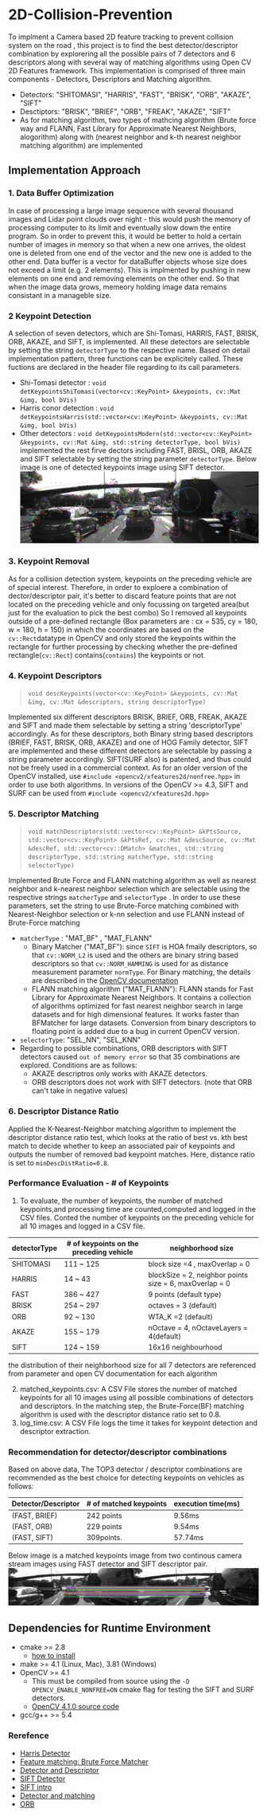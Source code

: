 # 2D-Collision-Prevention
To implment a Camera based 2D feature tracking to prevent collision system on the road , this project is to find the best detector/descriptor combination by explorering all the possible pairs of 7 detectors and 6 descriptors along with several way of matching algorithms using Open CV 2D Features framework. This implementation is comprised of three main components - Detectors, Descriptors and Matching algorithm. 
* Detectors: "SHITOMASI", "HARRIS", "FAST", "BRISK", "ORB", "AKAZE", "SIFT"
* Desctiptors:  "BRISK", "BRIEF", "ORB", "FREAK", "AKAZE", "SIFT"
* As for matching algorithm, two types of mathcing algorithm (Brute force way and FLANN, Fast Library for Approximate Nearest Neighbors, alogorithm) along with (nearest neighbor and k-th nearest neighbor matching algorithm) are implemented

## Implementation Approach

### 1. Data Buffer Optimization
In case of processing a large image sequence with several thousand images and Lidar point clouds over night - this would push the memory of processing computer to its limit and eventually slow down the entire program. So in order to prevent this, it would be better to hold a certain number of images in memory so that when a new one arrives, the oldest one is deleted from one end of the vector and the new one is added to the other end. Data buffer is a vector for dataBuffer objects whose size does not exceed a limit (e.g. 2 elements). This is implmented by pushing in new elements on one end and removing elements on the other end. So that when the image data grows, memeory holding image data remains consistant in a manageble size. 

### 2 Keypoint Detection
A selection of seven detectors, which are Shi-Tomasi, HARRIS, FAST, BRISK, ORB, AKAZE, and SIFT, is implemented. All these detectors are selectable by setting the string `detectorType` to the respective name. Based on detail implementation pattern, three functions can be explicitely called. These fuctions are declared in the header file regarding to its call parameters.
* Shi-Tomasi detector : `void detKeypointsShiTomasi(vector<cv::KeyPoint> &keypoints, cv::Mat &img, bool bVis)`
* Harris conor detection : `void detKeypointsHarris(std::vector<cv::KeyPoint> &keypoints, cv::Mat &img, bool bVis)`
* Other detectors : `void detKeypointsModern(std::vector<cv::KeyPoint> &keypoints, cv::Mat &img, std::string detectorType, bool bVis)` implemented the rest firve dectors including FAST, BRISL, ORB, AKAZE and SIFT selectable by setting the string parameter `detectorType`.
Below image is one of detected keypoints image using SIFT detector.
![SIFT Detector](SIFT_keypoints.png)

### 3. Keypoint Removal
As for a collision detection system, keypoints on the preceding vehicle are of special interest. Therefore, in order to exploere a combination of dector/descriptor pair, it's better to discard feature points that are not located on the preceding vehicle and only focussing on targeted area(but just for the evaluation to pick the best combo) So I removed all keypoints outside of a pre-defined rectangle (Box parameters are : cx = 535, cy = 180, w = 180, h = 150) in which the coordinates are based on the `cv::Rect`datatype in OpenCV and only stored the keypoints within the rectangle for further processing by checking whether the pre-defined rectangle(`cv::Rect`) contains(`contains`) the keypoints or not. 

### 4. Keypoint Descriptors
> `void descKeypoints(vector<cv::KeyPoint> &keypoints, cv::Mat &img, cv::Mat &descriptors, string descriptorType)`

Implemented six different descriptors BRISK, BRIEF, ORB, FREAK, AKAZE and SIFT and made them selectable by setting a string 'descriptorType' accordingly. As for these descriptors, both Binary string based descriptors (BRIEF, FAST, BRISK, ORB, AKAZE) and one of HOG Family detector, SIFT are implemented and these different detectors are selectable by passing a string parameter accordingly. SIFT(SURF also) is patented, and thus could not be freely used in a commercial context. As for an older version of the OpenCV installed, use `#include <opencv2/xfeatures2d/nonfree.hpp>` in order to use both algorithms. In versions of the OpenCV >= 4.3, SIFT and SURF can be used from `#include <opencv2/xfeatures2d.hpp>`


### 5. Descriptor Matching
> `void matchDescriptors(std::vector<cv::KeyPoint> &kPtsSource, std::vector<cv::KeyPoint> &kPtsRef, cv::Mat &descSource, cv::Mat &descRef,
                      std::vector<cv::DMatch> &matches, std::string descriptorType, std::string matcherType, std::string selectorType)`

Implemented Brute Force and FLANN matching algorithm as well as nearest neighbor and k-nearest neighbor selection which are selectable using the respective strings `matcherType` and `selectorType` . In order to use these parameters, set the string to use Brute-Force matching combined with Nearest-Neighbor selection or k-nn selection and use FLANN instead of Brute-Force matching
* `matcherType` : "MAT_BF" , "MAT_FLANN" 
    * Binary Matcher ("MAT_BF"): since `SIFT` is HOA fmaily descriptors, so that `cv::NORM_L2` is used and the others are binary string based descriptors so that `cv::NORM_HAMMING` is used for as distance measurement parameter `normType`. For Binary matching, the details are described in the [OpenCV documentation](https://docs.opencv.org/master/dc/dc3/tutorial_py_matcher.html)
    * FLANN matching algorithm ("MAT_FLANN"): FLANN stands for Fast Library for Approximate Nearest Neighbors. It contains a collection of algorithms optimized for fast nearest neighbor search in large datasets and for high dimensional features. It works faster than BFMatcher for large datasets. Conversion from binary descriptors to floating point is added due to a bug in current OpenCV version. 
* `selectorType`: "SEL_NN", "SEL_KNN"
* Regarding to possible combinations, ORB descriptors with SIFT detectors caused  `out of memory error` so that 35 combinations are explored. Conditions are as follows: 
    * AKAZE descriptros only works with AKAZE detectors.
    * ORB descriptors does not work with SIFT detectors. (note that ORB can't take in negative values) 
### 6. Descriptor Distance Ratio
Applied the K-Nearest-Neighbor matching algorithm to implement the descriptor distance ratio test, which looks at the ratio of best vs. kth best match to decide whether to keep an associated pair of keypoints and outputs the number of removed bad keypoint matches. Here, distance ratio is set to `minDescDistRatio=0.8`.

### Performance Evaluation - # of Keypoints 
1. To evaluate, the number of keypoints, the number of matched keypoints,and processing time are counted,computed and logged in the CSV files. 
Conted the number of keypoints on the preceding vehicle for all 10 images and logged in a CSV file. 

| detectorType | # of keypoints on the preceding vehicle | neighborhood size  | 
|-------------------|-----------------------| ------- | 
| SHITOMASI| 111 ~ 125| block size =4 , maxOverlap = 0 |
| HARRIS  |  14 ~ 43 | blockSize = 2, neighbor points size = 6, maxOverlap = 0| 
| FAST |  386 ~ 427| 9 points (default type)| 
| BRISK | 254 ~ 297 | octaves = 3 (default)|
| ORB   | 92 ~ 130 | WTA_K =2 (default)| 
| AKAZE | 155 ~ 179| nOctave = 4, nOctaveLayers = 4(default)|
| SIFT | 124 ~ 159 | 16x16 neighbourhood | 

the distribution of their neighborhood size for all 7 detectors are referenced from parameter and open CV documentation for each algorithm 

2. matched_keypoints.csv: A CSV File stores the number of matched keypoints for all 10 images using all possible combinations of detectors and descriptors. In the matching step, the Brute-Force(BF) matching algorithm is used with the descriptor distance ratio set to 0.8.
3. log_time.csv: A CSV File logs the time it takes for keypoint detection and descriptor extraction. 

### Recommendation for detector/descriptor combinations
Based on above data, The TOP3 detector / descriptor combinations are recommended as the best choice for detecting keypoints on vehicles as follows:

|Detector/Descriptor|# of matched keypoints | execution time(ms)|
|-------------------|-----------------------|-------------------|
|(FAST, BRIEF) | 242 points | 9.56ms|
|(FAST, ORB)  |  229 points | 9.54ms | 
|(FAST, SIFT)|  309points. | 57.74ms|

Below image is a matched keypoints image from two continous camera stream images using FAST detector and SIFT descriptor pair.
![FAST detector/ SIFT descriptor](/FAST-SIFT.png)

## Dependencies for Runtime Environment
* cmake >= 2.8
  * [how to install](https://cmake.org/install/)
* make >= 4.1 (Linux, Mac), 3.81 (Windows)
* OpenCV >= 4.1
  * This must be compiled from source using the `-D OPENCV_ENABLE_NONFREE=ON` cmake flag for testing the SIFT and SURF detectors.
  * [OpenCV 4.1.0 source code](https://github.com/opencv/opencv/tree/4.1.0)
* gcc/g++ >= 5.4

### Rerefence 
* [Harris Detector](https://docs.opencv.org/3.4/d4/d7d/tutorial_harris_detector.html)
* [Feature matching: Brute Force Matcher](https://docs.opencv.org/3.4/dc/dc3/tutorial_py_matcher.html)
* [Detector and Descriptor](https://docs.opencv.org/2.4/modules/features2d/doc/feature_detection_and_description.html)
* [SIFT Detector](https://docs.opencv.org/3.4/da/df5/tutorial_py_sift_intro.html)
* [SIFT intro](https://medium.com/data-breach/introduction-to-sift-scale-invariant-feature-transform-65d7f3a72d40)
* [Detector and matching](https://medium.com/data-breach/introduction-to-feature-detection-and-matching-65e27179885d)
* [ORB](https://medium.com/data-breach/introduction-to-orb-oriented-fast-and-rotated-brief-4220e8ec40cf)

